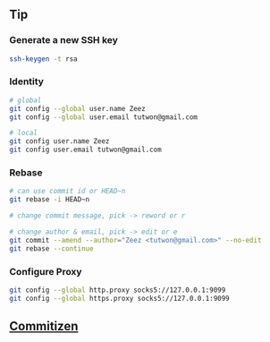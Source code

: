 ## Tip

### Generate a new SSH key

```sh
ssh-keygen -t rsa
```

### Identity

```sh
# global
git config --global user.name Zeez
git config --global user.email tutwon@gmail.com

# local
git config user.name Zeez
git config user.email tutwon@gmail.com
```

### Rebase

```sh
# can use commit id or HEAD~n
git rebase -i HEAD~n

# change commit message, pick -> reword or r

# change author & email, pick -> edit or e
git commit --amend --author="Zeez <tutwon@gmail.com>" --no-edit
git rebase --continue
```

### Configure Proxy

```sh
git config --global http.proxy socks5://127.0.0.1:9099
git config --global https.proxy socks5://127.0.0.1:9099
```

## [Commitizen](https://github.com/commitizen/cz-cli)
